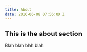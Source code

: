 ```yaml
---
title: About
date: 2016-06-08 07:56:00 Z
---
```


## This is the  about section
Blah blah blah blah

